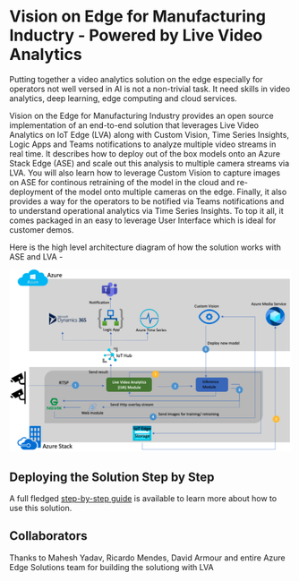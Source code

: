 # Vision on Edge for Manufacturing Inductry - Powered by Live Video Analytics 

Putting together a video analytics solution on the edge especially for operators not well versed in AI is not a non-trivial task. It need skills in video analytics, deep learning, edge computing and cloud services. 

Vision on the Edge for Manufacturing Industry provides an open source implementation of an end-to-end solution that leverages Live Video Analytics on IoT Edge (LVA) along with Custom Vision, Time Series Insights, Logic Apps and Teams notifications to analyze multiple video streams in real time. It describes how to deploy out of the box models onto an Azure Stack Edge (ASE) and scale out this analysis to multiple camera streams via LVA. You will also learn how to leverage Custom Vision to capture images on ASE for continous retraining of the model in the cloud and re-deployment of the model onto multiple cameras on the edge. Finally, it also provides a way for the operators to be notified via Teams notifications and to understand operational analytics via Time Series Insights. To top it all, it comes packaged in an easy to leverage User Interface which is ideal for customer demos.

Here is the high level architecture diagram of how the solution works with ASE and LVA -


<img src="../../images/LVA_nginx.png" width=1150px/> 



## Deploying the Solution Step by Step
A full fledged [step-by-step guide](https://github.com/Azure-Samples/azure-intelligent-edge-patterns/tree/master/factory-ai-vision) is available to learn more about how to use this solution.


## Collaborators
Thanks to Mahesh Yadav, Ricardo Mendes, David Armour and entire Azure Edge Solutions team for building the solutiong with LVA

